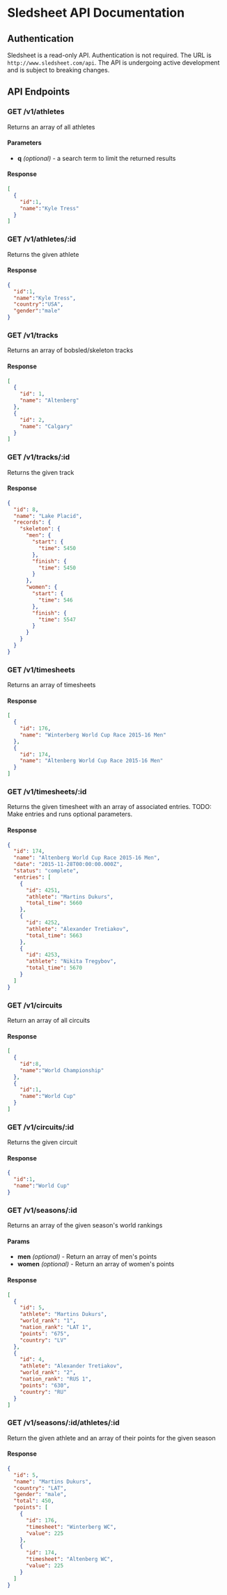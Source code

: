# Sledsheet API Documentation
## Authentication
Sledsheet is a read-only API. Authentication is not required. The URL is `http://www.sledsheet.com/api`. The API is undergoing active development and is subject to breaking changes. 

## API Endpoints
### GET /v1/athletes
Returns an array of all athletes

#### Parameters
* **q** *(optional)* - a search term to limit the returned results

#### Response
```json
[
  {
    "id":1,
    "name":"Kyle Tress"
  }
]
```

### GET /v1/athletes/:id
Returns the given athlete

#### Response
```.json
{
  "id":1,
  "name":"Kyle Tress",
  "country":"USA",
  "gender":"male"
}
```

### GET /v1/tracks
Returns an array of bobsled/skeleton tracks

#### Response
```.json
[
  {
    "id": 1,
    "name": "Altenberg"
  },
  {
    "id": 2,
    "name": "Calgary"
  }
]
```

### GET /v1/tracks/:id
Returns the given track

#### Response
```.json
{
  "id": 8,
  "name": "Lake Placid",
  "records": {
    "skeleton": {
      "men": {
        "start": {
          "time": 5450
        },
        "finish": {
          "time": 5450
        }
      },
      "women": {
        "start": {
          "time": 546
        },
        "finish": {
          "time": 5547
        }
      }
    }
  }
}
```

### GET /v1/timesheets
Returns an array of timesheets

#### Response
```.json
[
  {
    "id": 176,
    "name": "Winterberg World Cup Race 2015-16 Men"
  },
  {
    "id": 174,
    "name": "Altenberg World Cup Race 2015-16 Men"
  }
]
```

### GET /v1/timesheets/:id
Returns the given timesheet with an array of associated entries. TODO: Make entries and runs optional parameters. 

#### Response
```.json
{
  "id": 174,
  "name": "Altenberg World Cup Race 2015-16 Men",
  "date": "2015-11-28T00:00:00.000Z",
  "status": "complete",
  "entries": [
    {
      "id": 4251,
      "athlete": "Martins Dukurs",
      "total_time": 5660
    },
    {
      "id": 4252,
      "athlete": "Alexander Tretiakov",
      "total_time": 5663
    },
    {
      "id": 4253,
      "athlete": "Nikita Tregybov",
      "total_time": 5670
    }
  ]
}
```

### GET /v1/circuits
Return an array of all circuits

#### Response
```.json
[
  {
    "id":8,
    "name":"World Championship"
  },
  {
    "id":1,
    "name":"World Cup"
  }
]
```

### GET /v1/circuits/:id 
Returns the given circuit

#### Response
```.json
{
  "id":1,
  "name":"World Cup"
}
```

### GET /v1/seasons/:id
Returns an array of the given season's world rankings

#### Params
* **men** *(optional)* - Return an array of men's points
* **women** *(optional)* - Return an array of women's points

#### Response
```.json
[
  {
    "id": 5,
    "athlete": "Martins Dukurs",
    "world_rank": "1",
    "nation_rank": "LAT 1",
    "points": "675",
    "country": "LV"
  },
  {
    "id": 4,
    "athlete": "Alexander Tretiakov",
    "world_rank": "2",
    "nation_rank": "RUS 1",
    "points": "630",
    "country": "RU"
  }
]
```

### GET /v1/seasons/:id/athletes/:id
Return the given athlete and an array of their points for the given season

#### Response
```.json
{
  "id": 5,
  "name": "Martins Dukurs",
  "country": "LAT",
  "gender": "male",
  "total": 450,
  "points": [
    {
      "id": 176,
      "timesheet": "Winterberg WC",
      "value": 225
    },
    {
      "id": 174,
      "timesheet": "Altenberg WC",
      "value": 225
    }
  ]
}
```
